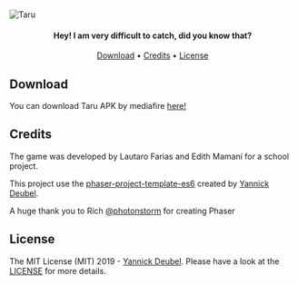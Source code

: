 \
![Taru](src/assets/images/title.png)

<h4 align="center">Hey! I am very difficult to catch, did you know that?</h4>

<p align="center">
  <a href="#download">Download</a> •
  <a href="#credits">Credits</a> •
  <a href="#license">License</a>
</p>

## Download

You can download Taru APK by mediafire [here!](https://www.mediafire.com/file/12uidsu2ldc34yf/taru.apk/file)

## Credits

The game was developed by Lautaro Farias and Edith Mamaní for a school project.

This project use the [phaser-project-template-es6](https://github.com/yandeu/phaser-project-template-es6#readme) created by [Yannick Deubel](https://github.com/yandeu).

A huge thank you to Rich [@photonstorm](https://github.com/photonstorm) for creating Phaser

## License

The MIT License (MIT) 2019 - [Yannick Deubel](https://github.com/yandeu). Please have a look at the [LICENSE](LICENSE) for more details.
